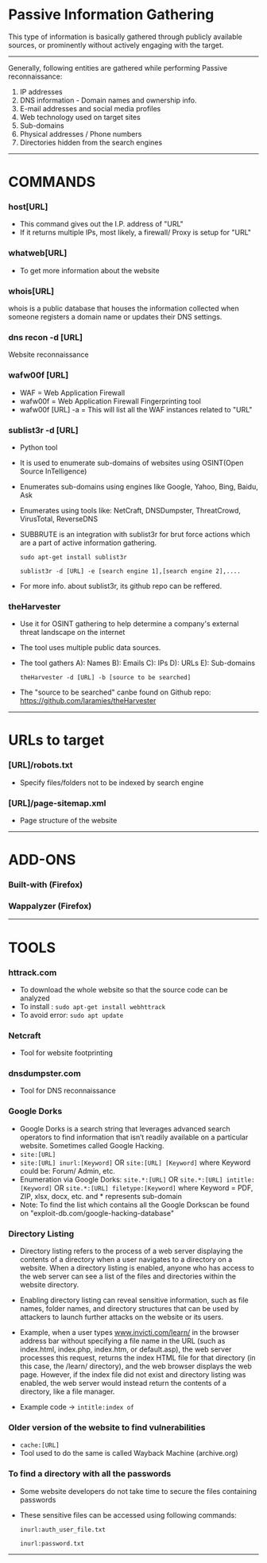 # Passive Information Gathering

This type of information is basically gathered through publicly available sources, or prominently without actively engaging with the target.

***
Generally, following entities are gathered while performing Passive reconnaissance:
1. IP addresses 
2. DNS information - Domain names and ownership info.
3. E-mail addresses and social media profiles
4. Web technology used on target sites
5. Sub-domains
6. Physical addresses / Phone numbers
7. Directories hidden from the search engines

***

# COMMANDS

### host[URL]
* This command gives out the I.P. address of "URL"
* If it returns multiple IPs, most likely, a firewall/ Proxy is setup for "URL"

### whatweb[URL]
* To get more information about the website

### whois[URL]
whois is a public database that houses the information collected when someone registers a domain name or updates their DNS settings.

### dns recon -d [URL]
Website reconnaissance

### wafw00f [URL]
* WAF = Web Application Firewall
* wafw00f = Web Application Firewall Fingerprinting tool
* wafw00f [URL] -a = This will list all the WAF instances related to "URL"

### sublist3r -d [URL]
* Python tool
* It is used to enumerate sub-domains of websites using OSINT(Open Source InTelligence)
* Enumerates sub-domains using engines like Google, Yahoo, Bing, Baidu, Ask
* Enumerates using tools like: NetCraft, DNSDumpster, ThreatCrowd, VirusTotal, ReverseDNS
* SUBBRUTE is an integration with sublist3r for brut force actions which are a part of active information gathering.
  
  `sudo apt-get install sublist3r`

  `sublist3r -d [URL] -e [search engine 1],[search engine 2],....`

* For more info. about sublist3r, its github repo can be reffered.


### theHarvester
* Use it for OSINT gathering to help determine a company's external threat landscape on the internet
* The tool uses multiple public data sources.
* The tool gathers A): Names B): Emails C): IPs D): URLs E): Sub-domains
  
  ` theHarvester -d [URL] -b [source to be searched] `

* The "source to be searched" canbe found on Github repo: https://github.com/laramies/theHarvester
***

# URLs to target

### [URL]/robots.txt 
* Specify files/folders not to be indexed by search engine

### [URL]/page-sitemap.xml
* Page structure of the website
***
# ADD-ONS 
### Built-with (Firefox)
### Wappalyzer (Firefox)
***

# TOOLS
### httrack.com
* To download the whole website so that the source code can be analyzed
* To install :
    `sudo apt-get install webhttrack`
* To avoid error:
  `sudo apt update`

### Netcraft
* Tool for website footprinting
### dnsdumpster.com
* Tool for DNS reconnaissance
### Google Dorks
* Google Dorks is a search string that leverages advanced search operators to find information that isn’t readily available on a particular website. Sometimes called Google Hacking.
* `site:[URL]`
* `site:[URL] inurl:[Keyword]`  OR `site:[URL] [Keyword]`  where Keyword could be: Forum/ Admin, etc.
* Enumeration via Google Dorks: `site.*:[URL]` OR `site.*:[URL] intitle:[Keyword]` OR `site.*:[URL] filetype:[Keyword]` where Keyword = PDF, ZIP, xlsx, docx, etc. and * represents sub-domain
* Note: To find the list which contains all the Google Dorkscan be found on "exploit-db.com/google-hacking-database"

### Directory Listing
* Directory listing refers to the process of a web server displaying the contents of a directory when a user navigates to a directory on a website. When a directory listing is enabled, anyone who has access to the web server can see a list of the files and directories within the website directory.
* Enabling directory listing can reveal sensitive information, such as file names, folder names, and directory structures that can be used by attackers to launch further attacks on the website or its users.
* Example, when a user types www.invicti.com/learn/ in the browser address bar without specifying a file name in the URL (such as index.html, index.php, index.htm, or default.asp), the web server processes this request, returns the index HTML file for that directory (in this case, the /learn/ directory), and the web browser displays the web page. However, if the index file did not exist and directory listing was enabled, the web server would instead return the contents of a directory, like a file manager.

* Example code -> `intitle:index of`

### Older version of the website to find vulnerabilities
* `cache:[URL]`
* Tool used to do the same is called Wayback Machine (archive.org)

### To find a directory with all the passwords 
* Some website developers do not take time to secure the files containing passwords
* These sensitive files can be accessed using following commands:
  
  `inurl:auth_user_file.txt`
  
  `inurl:password.txt`

***
